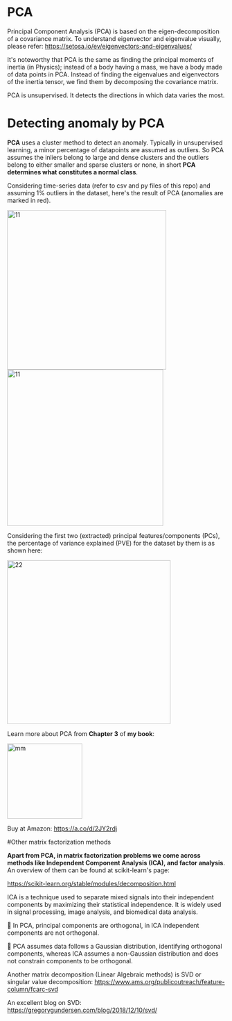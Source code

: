 # PCA 
Principal Component Analysis (PCA) is based on the eigen-decomposition of a covariance matrix.
To understand eigenvector and eigenvalue visually, please refer: https://setosa.io/ev/eigenvectors-and-eigenvalues/

It's noteworthy that PCA is the same as finding the principal moments of inertia (in Physics); instead of a body having a mass, we have a body made of data points in PCA. 
Instead of finding the eigenvalues and eigenvectors of the inertia tensor, we find them by decomposing the covariance matrix.

PCA is unsupervised. It detects the directions in which data varies the most. 

# Detecting anomaly by PCA

 **PCA** uses a cluster method to detect an anomaly. Typically in unsupervised learning, a minor percentage of datapoints are assumed as outliers. So PCA assumes the inliers belong to large and dense clusters and the outliers belong to either smaller and sparse clusters or none, in short **PCA determines what constitutes a normal class**. 

Considering time-series data (refer to csv and py files of this repo) and assuming 1% outliers in the dataset, here's the result of PCA (anomalies are marked in red).
 
<img width="367" alt="11" src="https://github.com/user-attachments/assets/e8844b9f-9b38-4462-ad80-3813b32572e8" />
<img width="360" alt="11" src="https://github.com/user-attachments/assets/58072a54-7c01-46ee-8f74-b639f3e67ef9">

Considering the first two (extracted) principal features/components (PCs), the percentage of variance explained (PVE) for the dataset by them is as shown here:

<img width="377" alt="22" src="https://github.com/user-attachments/assets/3e1495ee-f06c-4b67-9afe-d7a8144231c8" />


Learn more about PCA from **Chapter 3** of **my book**: 

<img width="173" alt="mm" src="https://github.com/user-attachments/assets/a41c6d0d-de7b-4767-a4a0-488593c606f6">

Buy at Amazon: https://a.co/d/2JY2rdj




#Other matrix factorization methods

**Apart from PCA, in matrix factorization problems we come across methods like Independent Component Analysis (ICA), and factor analysis**. An overview of them can be found at scikit-learn's page: 

https://scikit-learn.org/stable/modules/decomposition.html

ICA is a technique used to separate mixed signals into their independent components by maximizing their statistical independence. It is widely used in signal processing, image analysis, and biomedical data analysis.  

📌 In PCA, principal components are orthogonal, in ICA independent components are not orthogonal. 

📌 PCA assumes data follows a Gaussian distribution, identifying orthogonal components, whereas ICA assumes a non-Gaussian distribution and does not constrain components to be orthogonal.


Another matrix decomposition (Linear Algebraic methods) is SVD or singular value decomposition:
https://www.ams.org/publicoutreach/feature-column/fcarc-svd

An excellent blog on SVD: https://gregorygundersen.com/blog/2018/12/10/svd/



